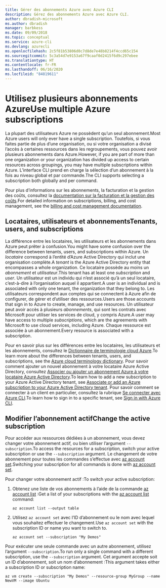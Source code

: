 ```yaml
---
title: Gérer des abonnements Azure avec Azure CLI
description: Gérez des abonnements Azure avec Azure CLI.
author: dbradish-microsoft
ms.author: dbradish
manager: barbkess
ms.date: 09/09/2018
ms.topic: conceptual
ms.service: azure-cli
ms.devlang: azurecli
ms.openlocfilehash: 2c5f81b53806d0c7d8de7e48b8214f4ccd65c154
ms.sourcegitcommit: 5c3a54d7e9153a67f9caaf0d2415f6d9c297ebee
ms.translationtype: HT
ms.contentlocale: fr-FR
ms.lasthandoff: 06/16/2020
ms.locfileid: "84819611"
---
```

# <a name="use-multiple-azure-subscriptions"></a><span data-ttu-id="cec8d-103">Utilisez plusieurs abonnements Azure</span><span class="sxs-lookup"><span data-stu-id="cec8d-103">Use multiple Azure subscriptions</span></span>

<span data-ttu-id="cec8d-104">La plupart des utilisateurs Azure ne possèdent qu’un seul abonnement.</span><span class="sxs-lookup"><span data-stu-id="cec8d-104">Most Azure users will only ever have a single subscription.</span></span> <span data-ttu-id="cec8d-105">Toutefois, si vous faites partie de plus d’une organisation, ou si votre organisation a divisé l’accès à certaines ressources dans les regroupements, vous pouvez avoir plusieurs abonnements dans Azure.</span><span class="sxs-lookup"><span data-stu-id="cec8d-105">However, if you are part of more than one organization or your organization has divided up access to certain resources across groupings, you may have multiple subscriptions within Azure.</span></span> <span data-ttu-id="cec8d-106">L’interface CLI prend en charge la sélection d’un abonnement à la fois au niveau global et par commande.</span><span class="sxs-lookup"><span data-stu-id="cec8d-106">The CLI supports selecting a subscription both globally and per command.</span></span>

<span data-ttu-id="cec8d-107">Pour plus d’informations sur les abonnements, la facturation et la gestion des coûts, consultez la [documentation sur la facturation et la gestion des coûts](/azure/billing/).</span><span class="sxs-lookup"><span data-stu-id="cec8d-107">For detailed information on subscriptions, billing, and cost management, see the [billing and cost management documentation](/azure/billing/).</span></span>

## <a name="tenants-users-and-subscriptions"></a><span data-ttu-id="cec8d-108">Locataires, utilisateurs et abonnements</span><span class="sxs-lookup"><span data-stu-id="cec8d-108">Tenants, users, and subscriptions</span></span>

<span data-ttu-id="cec8d-109">La différence entre les locataires, les utilisateurs et les abonnements dans Azure peut prêter à confusion.</span><span class="sxs-lookup"><span data-stu-id="cec8d-109">You might have some confusion over the difference between tenants, users, and subscriptions within Azure.</span></span> <span data-ttu-id="cec8d-110">Un _locataire_ correspond à l’entité d’Azure Active Directory qui inclut une organisation complète.</span><span class="sxs-lookup"><span data-stu-id="cec8d-110">A _tenant_ is the Azure Active Directory entity that encompasses a whole organization.</span></span> <span data-ttu-id="cec8d-111">Ce locataire possède au moins un _abonnement_ et _utilisateur_.</span><span class="sxs-lookup"><span data-stu-id="cec8d-111">This tenant has at least one _subscription_ and _user_.</span></span> <span data-ttu-id="cec8d-112">Un utilisateur est un individu qui n’est associé qu’à un seul locataire, c’est-à-dire à l’organisation auquel il appartient.</span><span class="sxs-lookup"><span data-stu-id="cec8d-112">A user is an individual and is associated with only one tenant, the organization that they belong to.</span></span> <span data-ttu-id="cec8d-113">Les utilisateurs correspondent aux comptes qui se connectent à Azure afin de configurer, de gérer et d’utiliser des ressources.</span><span class="sxs-lookup"><span data-stu-id="cec8d-113">Users are those accounts that sign in to Azure to create, manage, and use resources.</span></span>
<span data-ttu-id="cec8d-114">Un utilisateur peut avoir accès à plusieurs _abonnements_, qui sont les contrats avec Microsoft pour utiliser les services de cloud, y compris Azure.</span><span class="sxs-lookup"><span data-stu-id="cec8d-114">A user may have access to multiple _subscriptions_, which are the agreements with Microsoft to use cloud services, including Azure.</span></span> <span data-ttu-id="cec8d-115">Chaque ressource est associée à un abonnement.</span><span class="sxs-lookup"><span data-stu-id="cec8d-115">Every resource is associated with a subscription.</span></span>

<span data-ttu-id="cec8d-116">Pour en savoir plus sur les différences entre les locataires, les utilisateurs et les abonnements, consultez le [Dictionnaire de terminologie cloud Azure](/azure/azure-glossary-cloud-terminology).</span><span class="sxs-lookup"><span data-stu-id="cec8d-116">To learn more about the differences between tenants, users, and subscriptions, see the [Azure cloud terminology dictionary](/azure/azure-glossary-cloud-terminology).</span></span>  <span data-ttu-id="cec8d-117">Pour savoir comment ajouter un nouvel abonnement à votre locataire Azure Active Directory, consultez [Associer ou ajouter un abonnement Azure à votre locataire Azure Active Directory](/azure/active-directory/active-directory-how-subscriptions-associated-directory).</span><span class="sxs-lookup"><span data-stu-id="cec8d-117">To learn how to add a new subscription to your Azure Active Directory tenant, see [Associate or add an Azure subscription to your Azure Active Directory tenant](/azure/active-directory/active-directory-how-subscriptions-associated-directory).</span></span>
<span data-ttu-id="cec8d-118">Pour savoir comment se connecter à un client en particulier, consultez la rubrique [Se connecter avec Azure CLI](/cli/azure/authenticate-azure-cli).</span><span class="sxs-lookup"><span data-stu-id="cec8d-118">To learn how to sign in to a specific tenant, see [Sign in with Azure CLI](/cli/azure/authenticate-azure-cli).</span></span>

## <a name="change-the-active-subscription"></a><span data-ttu-id="cec8d-119">Modifier l’abonnement actif</span><span class="sxs-lookup"><span data-stu-id="cec8d-119">Change the active subscription</span></span>

<span data-ttu-id="cec8d-120">Pour accéder aux ressources dédiées à un abonnement, vous devez changer votre abonnement actif, ou bien utiliser l’argument `--subscription`.</span><span class="sxs-lookup"><span data-stu-id="cec8d-120">To access the resources for a subscription, switch your active subscription or use the `--subscription` argument.</span></span> <span data-ttu-id="cec8d-121">Le changement de votre abonnement pour toutes les commandes s’effectue avec [az account set](/cli/azure/account#az-account-set).</span><span class="sxs-lookup"><span data-stu-id="cec8d-121">Switching your subscription for all commands is done with [az account set](/cli/azure/account#az-account-set).</span></span>

<span data-ttu-id="cec8d-122">Pour changer votre abonnement actif :</span><span class="sxs-lookup"><span data-stu-id="cec8d-122">To switch your active subscription:</span></span>

1. <span data-ttu-id="cec8d-123">Obtenez une liste de vos abonnements à l’aide de la commande [az account list](/cli/azure/account#az-account-list) :</span><span class="sxs-lookup"><span data-stu-id="cec8d-123">Get a list of your subscriptions with the [az account list](/cli/azure/account#az-account-list) command:</span></span>

    ```azurecli-interactive
    az account list --output table
    ```
2. <span data-ttu-id="cec8d-124">Utilisez `az account set` avec l’ID d’abonnement ou le nom avec lequel vous souhaitez effectuer le changement.</span><span class="sxs-lookup"><span data-stu-id="cec8d-124">Use `az account set` with the subscription ID or name you want to switch to.</span></span>

    ```azurecli-interactive
    az account set --subscription "My Demos"
    ```

<span data-ttu-id="cec8d-125">Pour exécuter une seule commande avec un autre abonnement, utilisez l’argument `--subscription`.</span><span class="sxs-lookup"><span data-stu-id="cec8d-125">To run only a single command with a different subscription, use the `--subscription` argument.</span></span> <span data-ttu-id="cec8d-126">Cet argument accepte soit un ID d’abonnement, soit un nom d’abonnement :</span><span class="sxs-lookup"><span data-stu-id="cec8d-126">This argument takes either a subscription ID or subscription name:</span></span>

```azurecli-interactive
az vm create --subscription "My Demos" --resource-group MyGroup --name NewVM --image Ubuntu
```
